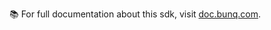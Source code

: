 📚 For full documentation about this sdk, visit [doc.bunq.com](https://doc.bunq.com/getting-started/tools/software-development-kits-sdks/java/usage).
